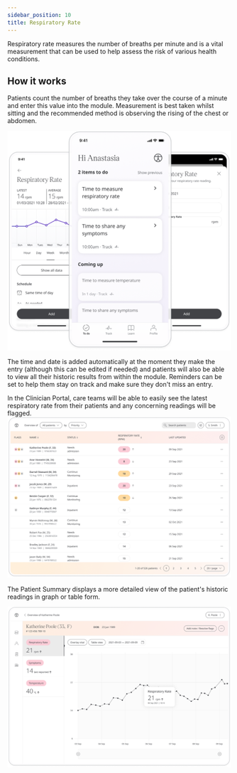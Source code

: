 ```yaml
---
sidebar_position: 10
title: Respiratory Rate
---
```


Respiratory rate measures the number of breaths per minute and is a vital measurement that can be used to help assess the risk of various health conditions. 

## How it works

Patients count the number of breaths they take over the course of a minute and enter this value into the module. Measurement is best taken whilst sitting and the recommended method is observing the rising of the chest or abdomen.

![Adding respiratory rate in the Huma App](./assets/respiratory-rate.png)

The time and date is added automatically at the moment they make the entry (although this can be edited if needed) and patients will also be able to view all their historic results from within the module. Reminders can be set to help them stay on track and make sure they don't miss an entry.

In the Clinician Portal, care teams will be able to easily see the latest respiratory rate from their patients and any concerning readings will be flagged.  
![Viewing a Patient's respiratory rate in the Clinician Portal](./assets/cp-patient-list-respiratory-rate.png)

The Patient Summary displays a more detailed view of the patient's historic readings in graph or table form.

![Viewing a Patient's respiratory rate in the Clinician Portal](./assets/cp-module-details-respiratory-rate.png)
